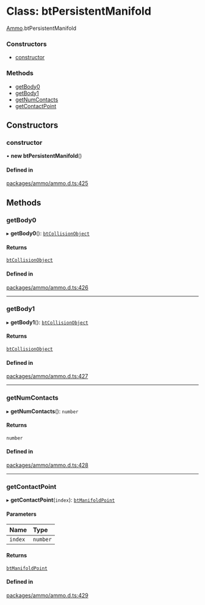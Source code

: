 # Class: btPersistentManifold

[Ammo](../modules/Ammo.md).btPersistentManifold


### Constructors

- [constructor](Ammo.btPersistentManifold.md#constructor)

### Methods

- [getBody0](Ammo.btPersistentManifold.md#getbody0)
- [getBody1](Ammo.btPersistentManifold.md#getbody1)
- [getNumContacts](Ammo.btPersistentManifold.md#getnumcontacts)
- [getContactPoint](Ammo.btPersistentManifold.md#getcontactpoint)

## Constructors

### constructor

• **new btPersistentManifold**()

#### Defined in

[packages/ammo/ammo.d.ts:425](https://github.com/Orillusion/orillusion/blob/main/packages/ammo/ammo.d.ts#L425)

## Methods

### getBody0

▸ **getBody0**(): [`btCollisionObject`](Ammo.btCollisionObject.md)

#### Returns

[`btCollisionObject`](Ammo.btCollisionObject.md)

#### Defined in

[packages/ammo/ammo.d.ts:426](https://github.com/Orillusion/orillusion/blob/main/packages/ammo/ammo.d.ts#L426)

___

### getBody1

▸ **getBody1**(): [`btCollisionObject`](Ammo.btCollisionObject.md)

#### Returns

[`btCollisionObject`](Ammo.btCollisionObject.md)

#### Defined in

[packages/ammo/ammo.d.ts:427](https://github.com/Orillusion/orillusion/blob/main/packages/ammo/ammo.d.ts#L427)

___

### getNumContacts

▸ **getNumContacts**(): `number`

#### Returns

`number`

#### Defined in

[packages/ammo/ammo.d.ts:428](https://github.com/Orillusion/orillusion/blob/main/packages/ammo/ammo.d.ts#L428)

___

### getContactPoint

▸ **getContactPoint**(`index`): [`btManifoldPoint`](Ammo.btManifoldPoint.md)

#### Parameters

| Name | Type |
| :------ | :------ |
| `index` | `number` |

#### Returns

[`btManifoldPoint`](Ammo.btManifoldPoint.md)

#### Defined in

[packages/ammo/ammo.d.ts:429](https://github.com/Orillusion/orillusion/blob/main/packages/ammo/ammo.d.ts#L429)
